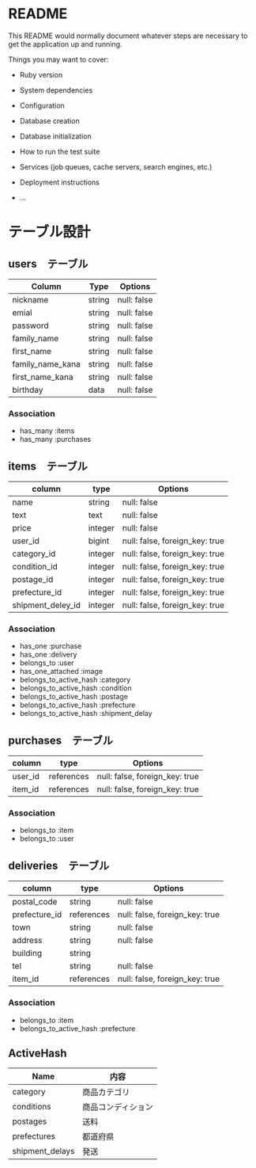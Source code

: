 # README

This README would normally document whatever steps are necessary to get the
application up and running.

Things you may want to cover:

* Ruby version

* System dependencies

* Configuration

* Database creation

* Database initialization

* How to run the test suite

* Services (job queues, cache servers, search engines, etc.)

* Deployment instructions

* ...
# テーブル設計

## users　テーブル

| Column            | Type    | Options     |
|-------------------|---------|-------------|
| nickname          | string  | null: false |
| emial             | string  | null: false |
| password          | string  | null: false |
| family_name       | string  | null: false |
| first_name        | string  | null: false |
| family_name_kana  | string  | null: false |
| first_name_kana   | string  | null: false |
| birthday          | data    | null: false |

### Association
- has_many  :items
- has_many  :purchases

## items　テーブル

| column            | type        | Options                        |
|-------------------|-------------|--------------------------------|
| name              | string      | null: false                    |
| text              | text        | null: false                    |
| price             | integer     | null: false                    |
| user_id           | bigint      | null: false, foreign_key: true |
| category_id       | integer     | null: false, foreign_key: true |
| condition_id      | integer     | null: false, foreign_key: true |
| postage_id        | integer     | null: false, foreign_key: true |
| prefecture_id     | integer     | null: false, foreign_key: true |
| shipment_deley_id | integer     | null: false, foreign_key: true |

### Association
- has_one                 :purchase
- has_one                 :delivery
- belongs_to              :user
- has_one_attached        :image
- belongs_to_active_hash  :category
- belongs_to_active_hash  :condition
- belongs_to_active_hash  :postage
- belongs_to_active_hash  :prefecture
- belongs_to_active_hash  :shipment_delay

## purchases　テーブル

| column  | type        | Options                         |
|---------|-------------|---------------------------------|
| user_id | references  | null: false, foreign_key: true  |
| item_id | references  | null: false, foreign_key: true  |

### Association
- belongs_to              :item
- belongs_to              :user

## deliveries　テーブル

| column          | type        | Options                         |
|-----------------|-------------|---------------------------------|
| postal_code     | string      | null: false                     |
| prefecture_id   | references  | null: false, foreign_key: true  |
| town            | string      | null: false                     |
| address         | string      | null: false                     |
| building        | string      |                                 |
| tel             | string      | null: false                     |
| item_id         | references  | null: false, foreign_key: true  |

### Association
- belongs_to              :item
- belongs_to_active_hash  :prefecture


## ActiveHash
| Name            | 内容                |
|-----------------|---------------------|
| category        | 商品カテゴリ        |
| conditions      | 商品コンディション  |
| postages        | 送料                |
| prefectures     | 都道府県            |
| shipment_delays | 発送                |

